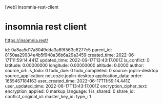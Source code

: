 [web] insomnia-rest-client

# insomnia rest client

https://insomnia.rest/



id: 0a8aa5d17a8049dda3a89f563c8277c5
parent_id: 8150aa29934e4b5f948a36b6a29a3459
created_time: 2022-06-17T11:59:14.441Z
updated_time: 2022-06-17T13:43:17.001Z
is_conflict: 0
latitude: 0.00000000
longitude: 0.00000000
altitude: 0.0000
author: 
source_url: 
is_todo: 0
todo_due: 0
todo_completed: 0
source: joplin-desktop
source_application: net.cozic.joplin-desktop
application_data: 
order: 1655467184163
user_created_time: 2022-06-17T11:59:14.441Z
user_updated_time: 2022-06-17T13:43:17.001Z
encryption_cipher_text: 
encryption_applied: 0
markup_language: 1
is_shared: 0
share_id: 
conflict_original_id: 
master_key_id: 
type_: 1